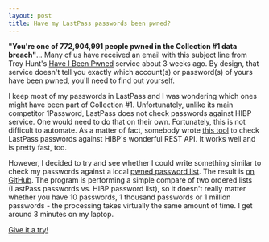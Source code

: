 ```yaml
---
layout: post
title: Have my LastPass passwords been pwned?
---
```


**"You're one of 772,904,991 people pwned in the Collection #1 data breach"**... Many of us have received an email with this subject line from Troy Hunt's [Have I Been Pwned](https://haveibeenpwned.com/) service about 3 weeks ago. By design, that service doesn't tell you exactly which account(s) or password(s) of yours have been pwned, you'll need to find out yourself.

<!--more-->

I keep most of my passwords in LastPass and I was wondering which ones might have been part of Collection #1. Unfortunately, unlike its main competitor 1Password, LastPass does not check passwords against HIBP service. One would need to do that on their own. Fortunately, this is not difficult to automate. As a matter of fact, somebody wrote [this tool](https://gist.github.com/Tenzer/b8aa3cfa09a7e1396a0661de6bf35633) to check LastPass passwords against HIBP's wonderful REST API. It works well and is pretty fast, too.

However, I decided to try and see whether I could write something similar to check my passwords against a local [pwned password list](https://haveibeenpwned.com/Passwords). The result is [on GitHub](https://github.com/kojenov/lastpwn). The program is performing a simple compare of two ordered lists (LastPass passwords vs. HIBP password list), so it doesn't really matter whether you have 10 passwords, 1 thousand passwords or 1 million passwords - the processing takes virtually the same amount of time. I get around 3 minutes on my laptop.

[Give it a try!](https://github.com/kojenov/lastpwn)
